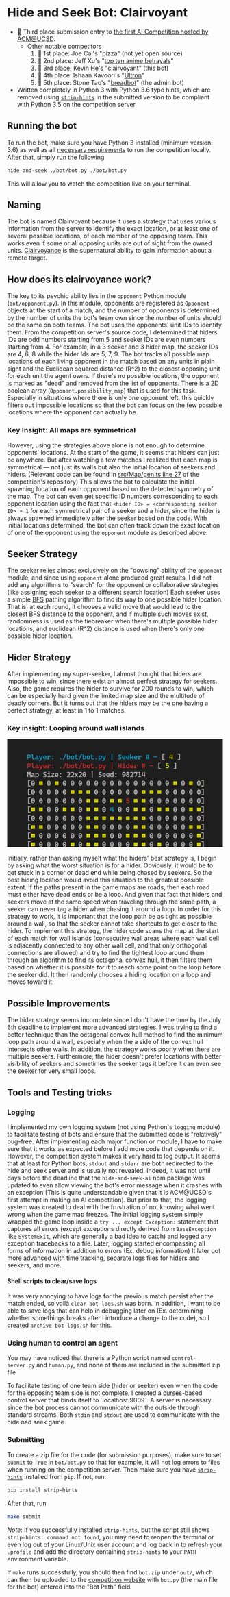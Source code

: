 # Hide and Seek Bot: Clairvoyant
- 🥉 Third place submission entry to [the first AI Competition hosted by ACM@UCSD](https://github.com/acmucsd/hide-and-seek-ai).
    - Other notable competitors
        1. 🥇 1st place: Joe Cai's "pizza" (not yet open source)
        2. 🥈 2nd place: Jeff Xu's "[top ten anime betrayals](https://github.com/Jjx003/ACM-Hide-And-Seek-Bot)"
        3. 🥉 3rd place: Kevin He's "clairvoyant" (this bot)
        4. 🎉 4th place: Ishaan Kavoori's "[Ultron](https://github.com/ishaanharry/ACM-AI-Competition-HideAndSeek)"
        5. 🎉 5th place: Stone Tao's "[breadbot](https://github.com/acmucsd/hide-and-seek-ai/tree/master/breadbot)" (the admin bot)
- Written completely in Python 3 with Python 3.6 type hints, which are removed using [`strip-hints`](https://github.com/abarker/strip-hints) in the submitted version to be compliant with Python 3.5 on the competition server
## Running the bot
To run the bot, make sure you have Python 3 installed (minimum version: 3.6) as well as all [necessary requirements](https://github.com/acmucsd/hide-and-seek-ai#getting-started) to run the competition locally. After that, simply run the following
```bash
hide-and-seek ./bot/bot.py ./bot/bot.py
```
This will allow you to watch the competition live on your terminal.
## Naming
The bot is named Clairvoyant because it uses a strategy that uses various information from the server to identify the exact location, or at least one of several possible locations, of each member of the opposing team. This works even if some or all opposing units are out of sight from the owned units. [Clairvoyance](https://en.wikipedia.org/wiki/Clairvoyance) is the supernatural ability to gain information about a remote target.
## How does its clairvoyance work?
The key to its psychic ability lies in the `opponent` Python module (`bot/opponent.py`). In this module, opponents are registered as `Opponent` objects at the start of a match, and the number of opponents is determined by the number of units the bot's team own since the number of units should be the same on both teams. The bot uses the opponents' unit IDs to identify them. From the competition server's source code, I determined that hiders IDs are odd numbers starting from 5 and seeker IDs are even numbers starting from 4. For example, in a 3 seeker and 3 hider map, the seeker IDs are 4, 6, 8 while the hider Ids are 5, 7, 9. The bot tracks all possible map locations of each living opponent in the match based on any units in plain sight and the Euclidean squared distance (R^2) to the closest opposing unit for each unit the agent owns. If there's no possible locations, the opponent is marked as "dead" and removed from the list of opponents. There is a 2D boolean array (`Opponent.possibility_map`) that is used for this task. Especially in situations where there is only one opponent left, this quickly filters out impossible locations so that the bot can focus on the few possible locations where the opponent can actually be.
### Key Insight: All maps are symmetrical
However, using the strategies above alone is not enough to determine opponents' locations. At the start of the game, it seems that hiders can just be anywhere. But after watching a few matches I realized that each map is symmetrical &mdash; not just its walls but also the initial location of seekers and hiders. (Relevant code can be found in [src/Map/gen.ts line 27](https://github.com/acmucsd/hide-and-seek-ai/blob/5455e8ee90e93c866c0195472e458a25d0825e0b/src/Map/gen.ts#L27) of the competition's repository) This allows the bot to calculate the initial spawning location of each opponent based on the detected symmetry of the map. The bot can even get specific ID numbers corresponding to each opponent location using the fact that `<hider ID> = <corresponding seeker ID> + 1` for each symmetrical pair of a seeker and a hider, since the hider is always spawned immediately after the seeker based on the code. With initial locations determined, the bot can often track down the exact location of one of the opponent using the `opponent` module as described above.
## Seeker Strategy
The seeker relies almost exclusively on the "dowsing" ability of the `opponent` module, and since using `opponent` alone produced great results, I did not add any algorithms to "search" for the opponent or collaborative strategies (like assigning each seeker to a different search location) Each seeker uses a simple [BFS](https://en.wikipedia.org/wiki/Breadth-first_search) pathing algorithm to find its way to one possible hider location. That is, at each round, it chooses a valid move that would lead to the closest BFS distance to the opponent, and if multiple such moves exist, randomness is used as the tiebreaker when there's multiple possible hider locations, and euclidean (R^2) distance is used when there's only one possible hider location.
## Hider Strategy
After implementing my super-seeker, I almost thought that hiders are impossible to win, since there exist an almost perfect strategy for seekers. Also, the game requires the hider to survive for 200 rounds to win, which can be especially hard given the limited map size and the multitude of deadly corners. But it turns out that the hiders may be the one having a perfect strategy, at least in 1 to 1 matches.
### Key insight: Looping around wall islands
![Seeker 4 tries to tag Hider 5 around a small wall island](assets/wall-island-example.gif)

Initially, rather than asking myself what the hiders' best strategy is, I begin by asking what the worst situation is for a hider. Obviously, it would be to get stuck in a corner or dead end while being chased by seekers. So the best hiding location would avoid this situation to the greatest possible extent. If the paths present in the game maps are roads, then each road must either have dead ends or be a loop. And given that fact that hiders and seekers move at the same speed when traveling through the same path, a seeker can never tag a hider when chasing it around a loop. In order for this strategy to work, it is important that the loop path be as tight as possible around a wall, so that the seeker cannot take shortcuts to get closer to the hider. To implement this strategy, the hider code scans the map at the start of each match for wall islands (consecutive wall areas where each wall cell is adjacently connected to any other wall cell, and that only orthogonal connections are allowed) and try to find the tightest loop around them through an algorithm to find its octagonal convex hull, it then filters them based on whether it is possible for it to reach some point on the loop before the seeker did. It then randomly chooses a hiding location on a loop and moves toward it.
## Possible Improvements
The hider strategy seems incomplete since I don't have the time by the July 6th deadline to implement more advanced strategies. I was trying to find a better technique than the octagonal convex hull method to find the minimum loop path around a wall, especially when the a side of the convex hull intersects other walls. In addition, the strategy works poorly when there are multiple seekers. Furthermore, the hider doesn't prefer locations with better visibility of seekers and sometimes the seeker tags it before it can even see the seeker for very small loops.
## Tools and Testing tricks
### Logging
I implemented my own logging system (not using Python's `logging` module) to facilitate testing of bots and ensure that the submitted code is "relatively" bug-free. After implementing each major function or module, I have to make sure that it works as expected before I add more code that depends on it. However, the competition system makes it very hard to log output. It seems that at least for Python bots, `stdout` and `stderr` are both redirected to the hide and seek server and is usually not revealed. Indeed, it was not until days before the deadline that the `hide-and-seek-ai` npm package was updated to even allow viewing the bot's error message when it crashes with an exception (This is quite understandable given that it is ACM@UCSD's first attempt in making an AI competition). But prior to that, the logging system was created to deal with the frustration of not knowing what went wrong when the game map freezes. The initial logging system simply wrapped the game loop inside a `try ... except Exception:` statement that captures all errors (except exceptions directly derived from `BaseException` like `SystemExit`, which are generally a bad idea to catch) and logged any exception tracebacks to a file. Later, logging started encompassing all forms of information in addition to errors (Ex. debug information) It later got more advanced with time tracking, separate logs files for hiders and seekers, and more.
#### Shell scripts to clear/save logs
It was very annoying to have logs for the previous match persist after the match ended, so voilà `clear-bot-logs.sh` was born. In addition, I want to be able to save logs that can help in debugging later on (Ex. determining whether somethings breaks after I introduce a change to the code), so I created `archive-bot-logs.sh` for this.
### Using human to control an agent
You may have noticed that there is a Python script named `control-server.py` and `human.py`, and none of them are included in the submitted zip file

To facilitate testing of one team side (hider or seeker) even when the code for the opposing team side is not complete, I created a [curses](https://en.wikipedia.org/wiki/Curses_(programming_library))-based control server that binds itself to `localhost:9009`. A server is necessary since the bot process cannot communicate with the outside through standard streams. Both `stdin` and `stdout` are used to communicate with the hide nad seek game.
### Submitting
To create a zip file for the code (for submission purposes), make sure to set `submit` to `True` in `bot/bot.py` so that for example, it will not log errors to files when running on the competition server. Then make sure you have [`strip-hints`](https://pypi.org/project/strip-hints/) installed from `pip`. If not, run:
```bash
pip install strip-hints
```
After that, run
```bash
make submit
```
_Note_: If you successfully installed `strip-hints`, but the script still shows `strip-hints: command not found`, you may need to reopen the terminal or even log out of your Linux/Unix user account and log back in to refresh your `.profile` and add the directory containing `strip-hints` to your `PATH` environment variable.

If `make` runs successfully, you should then find `bot.zip` under `out/`, which can then be uploaded to the [competition website](https://ai.acmucsd.com/) with `bot.py` (the main file for the bot) entered into the "Bot Path" field.